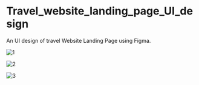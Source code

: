 # Travel_website_landing_page_UI_design
An UI design of travel Website Landing Page using Figma. 


![1](https://user-images.githubusercontent.com/103131859/192292315-8a7bc051-1ea5-4640-b58c-cb681c213503.jpg)



![2](https://user-images.githubusercontent.com/103131859/192292366-864a90e4-115e-44fe-93c4-17624294c485.jpg)



![3](https://user-images.githubusercontent.com/103131859/192292393-c054cd57-d72a-445b-ab1c-7946b97cb059.jpg)
